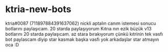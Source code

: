 # ktria-new-bots
ktria#0087  (711897884391637062) nickli aptalın canım istemesi sonucu botlarını paylaşıcam. 20 starda paylaşıyorum  Kıtrıa nın ezik büzük v13 botlarını 20 starda paylaşıcam. az stara bırakıyorum çünkü kıtrinin tek vasfı bot paylascam diyip star kasmak başka vasfı yok arkadaşlar star atmayın oca :D
